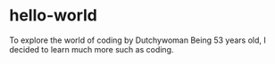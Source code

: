 # hello-world
To explore the world of coding by Dutchywoman
Being 53 years old, I decided to learn much more such as coding.
